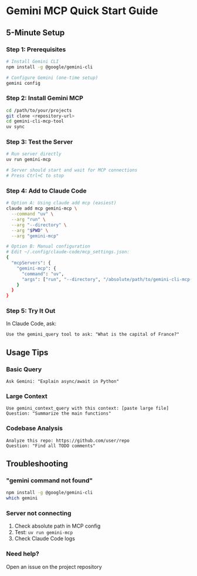 # Gemini MCP Quick Start Guide

## 5-Minute Setup

### Step 1: Prerequisites

```bash
# Install Gemini CLI
npm install -g @google/gemini-cli

# Configure Gemini (one-time setup)
gemini config
```

### Step 2: Install Gemini MCP

```bash
cd /path/to/your/projects
git clone <repository-url>
cd gemini-cli-mcp-tool
uv sync
```

### Step 3: Test the Server

```bash
# Run server directly
uv run gemini-mcp

# Server should start and wait for MCP connections
# Press Ctrl+C to stop
```

### Step 4: Add to Claude Code

```bash
# Option A: Using claude add mcp (easiest)
claude add mcp gemini-mcp \
  --command "uv" \
  --arg "run" \
  --arg "--directory" \
  --arg "$PWD" \
  --arg "gemini-mcp"

# Option B: Manual configuration
# Edit ~/.config/claude-code/mcp_settings.json:
{
  "mcpServers": {
    "gemini-mcp": {
      "command": "uv",
      "args": ["run", "--directory", "/absolute/path/to/gemini-cli-mcp-tool", "gemini-mcp"]
    }
  }
}
```

### Step 5: Try It Out

In Claude Code, ask:

```
Use the gemini_query tool to ask: "What is the capital of France?"
```

## Usage Tips

### Basic Query
```
Ask Gemini: "Explain async/await in Python"
```

### Large Context
```
Use gemini_context_query with this context: [paste large file]
Question: "Summarize the main functions"
```

### Codebase Analysis
```
Analyze this repo: https://github.com/user/repo
Question: "Find all TODO comments"
```

## Troubleshooting

### "gemini command not found"
```bash
npm install -g @google/gemini-cli
which gemini
```

### Server not connecting
1. Check absolute path in MCP config
2. Test: `uv run gemini-mcp`
3. Check Claude Code logs

### Need help?
Open an issue on the project repository
